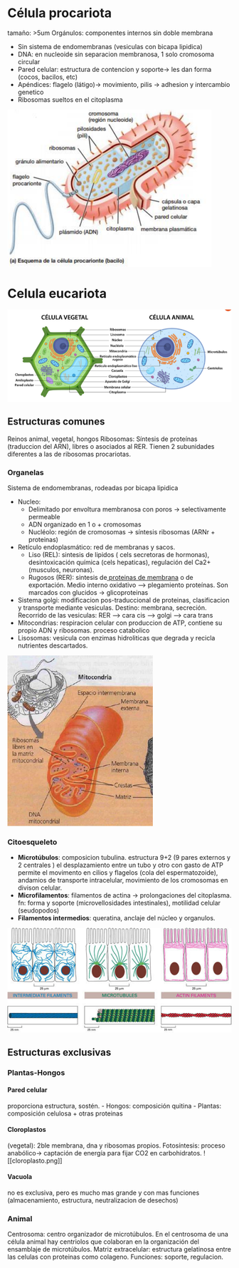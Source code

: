 # Célula procariota
tamaño: >5um
Orgánulos: componentes internos sin doble membrana
- Sin sistema de endomembranas (vesiculas con bicapa lipidica)
- DNA: en nucleoide sin separacion membranosa, 1 solo cromosoma circular
- Pared celular: estructura de contencion y soporte-> les dan forma (cocos, bacilos, etc)
- Apéndices: flagelo (látigo)-> movimiento, pilis -> adhesion y intercambio genetico
- Ribosomas sueltos en el citoplasma

![procariota](attachments/procariota.png)

# Celula eucariota
![cel-eucariota](attachments/cel-eucariota.png)
##  Estructuras comunes
Reinos animal, vegetal, hongos
Ribosomas: Síntesis de proteínas (traduccion del ARN), libres o asociados al RER. Tienen 2 subunidades diferentes a las de ribosomas procariotas. 
### Organelas
Sistema de endomembranas, rodeadas por bicapa lipidica
- Nucleo: 
	- Delimitado por envoltura membranosa con poros -> selectivamente permeable
	- ADN organizado en 1 o + cromosomas
	- Nucléolo: región de cromosomas -> síntesis ribosomas (ARNr + proteinas)
- Retículo endoplasmático: red de membranas y sacos. 
	- Liso (REL): sintesis de lipidos ( cels secretoras de hormonas), desintoxicación química (cels hepaticas), regulación del Ca2+ (musculos, neuronas).
	- Rugosos (RER): sintesis de[ proteinas de membrana](Membrana_transporte#Tipos) o de exportación. Medio interno oxidativo --> plegamiento proteínas. Son marcados con glucidos -> glicoproteinas
- Sistema golgi: modificacion pos-traduccional de proteinas, clasificacion y transporte mediante vesiculas. Destino: membrana, secreción.
  Recorrido de las vesiculas: RER --> cara cis --> golgi --> cara trans
- Mitocondrias: respiracion celular con produccion de ATP, contiene su propio ADN y ribosomas. proceso catabolico
- Lisosomas: vesicula con enzimas hidroliticas que degrada y recicla nutrientes descartados.

![mitocondria](attachments/mitocondria.png)
### Citoesqueleto
- **Microtúbulos**: composicion tubulina. estructura 9+2 (9 pares externos y 2 centrales ) el desplazamiento entre un tubo y otro con gasto de ATP permite el movimento en cilios y flagelos (cola del espermatozoide), andamios de transporte intracelular, movimiento de los cromosomas en divison celular. 
- **Microfilamentos**: filamentos de actina -> prolongaciones del citoplasma. fn: forma y soporte (microvellosidades intestinales), motilidad celular (seudopodos)
- **Filamentos intermedios**: queratina, anclaje del núcleo y organulos.

![citoesqueleto-intestinal](attachments/citoesqueleto-intestinal.png)
## Estructuras exclusivas
### Plantas-Hongos
#### Pared celular
proporciona estructura, sostén.
	- Hongos: composición quitina
	- Plantas:  composición celulosa + otras proteinas
#### Cloroplastos 
(vegetal): 2ble membrana, dna y ribosomas propios. Fotosíntesis: proceso anabólico-> captación de energía para fijar CO2 en carbohidratos.
![[cloroplasto.png]]
#### Vacuola
no es exclusiva, pero es mucho mas grande y con mas funciones (almacenamiento, estructura, neutralizacion de desechos)


### Animal
Centrosoma: centro organizador de microtúbulos. En el centrosoma de una célula animal hay centriolos que colaboran en la organización del ensamblaje de microtúbulos.
Matriz extracelular: estructura gelatinosa entre las celulas con proteinas como colageno. Funciones: soporte, regulacion.